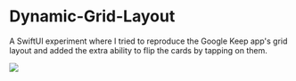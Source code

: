 # Dynamic-Grid-Layout
A SwiftUI experiment where I tried to reproduce the Google Keep app's grid layout and added the extra ability to flip the cards by tapping on them.

![](DynamicGridLayoutDemo.gif)
